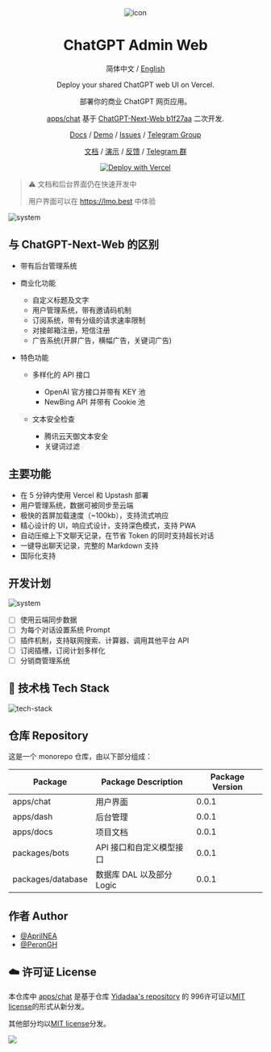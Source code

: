 <div align="center">
<img src="apps/docs/static/img/icon.svg" alt="icon"/>

<h1 align="center">ChatGPT Admin Web</h1>

简体中文 / [English](./README_EN.md)

Deploy your shared ChatGPT web UI on Vercel.

部署你的商业 ChatGPT 网页应用。

[apps/chat](./apps/chat/README.md)
基于 [ChatGPT-Next-Web b1f27aa](https://github.com/Yidadaa/ChatGPT-Next-Web/tree/b1f27aaf93c88c088db6bae5ac8163e2ffe991bd)
二次开发.

[Docs](https://docs.lmo.best/) / [Demo](https://lmo.best/) / [Issues](https://github.com/AprilNEA/ChatGPT-April-Web/issues) / [Telegram Group](https://t.me/ChatGPTAdminWeb)

[文档](https://docs.lmo.best/) / [演示](https://lmo.best/) / [反馈](https://github.com/AprilNEA/ChatGPT-April-Web/issues) / [Telegram 群](https://t.me/ChatGPTAdminWeb)

[![Deploy with Vercel](https://vercel.com/button)](https://docs.lmo.best/docs/quick-deploy)

</div>

> ⚠️ 文档和后台界面仍在快速开发中
> 
> 用户界面可以在 https://lmo.best 中体验

<img src="./docs/system.svg" alt="system"/>

## 与 ChatGPT-Next-Web 的区别

- 带有后台管理系统
- 商业化功能
    - 自定义标题及文字
    - 用户管理系统，带有邀请码机制
    - 订阅系统，带有分级的请求速率限制
    - 对接邮箱注册，短信注册
    - 广告系统(开屏广告，横幅广告，关键词广告)

- 特色功能
    - 多样化的 API 接口

        - OpenAI 官方接口并带有 KEY 池
        - NewBing API 并带有 Cookie 池

    - 文本安全检查

        - 腾讯云天御文本安全
        - 关键词过滤

## 主要功能

- 在 5 分钟内使用 Vercel 和 Upstash 部署
- 用户管理系统，数据可被同步至云端
- 极快的首屏加载速度（~100kb），支持流式响应
- 精心设计的 UI，响应式设计，支持深色模式，支持 PWA
- 自动压缩上下文聊天记录，在节省 Token 的同时支持超长对话
- 一键导出聊天记录，完整的 Markdown 支持
- 国际化支持

## 开发计划

<img src="./docs/roadmap.svg" alt="system"/>

- [ ] 使用云端同步数据
- [ ] 为每个对话设置系统 Prompt
- [ ] 插件机制，支持联网搜索、计算器、调用其他平台 API
- [ ] 订阅插槽，订阅计划多样化
- [ ] 分销商管理系统

## 🚀 技术栈 Tech Stack

<img src="./docs/tech-stack.svg" alt="tech-stack"/>

## 仓库 Repository

这是一个 monorepo 仓库，由以下部分组成：

| Package           | Package Description | Package Version |
|-------------------|---------------------|-----------------|
| apps/chat         | 用户界面                | 0.0.1           |
| apps/dash         | 后台管理                | 0.0.1           |
| apps/docs         | 项目文档                | 0.0.1           |
| packages/bots     | API 接口和自定义模型接口      | 0.0.1           |
| packages/database | 数据库 DAL 以及部分 Logic  | 0.0.1           |

## 作者 Author

- [@AprilNEA](https://github.com/AprilNEA)
- [@PeronGH](https://github.com/PeronGH)

## ☁️ 许可证 License

本仓库中 [apps/chat](./apps/chat) 是基于仓库 [Yidadaa's repository](https://github.com/Yidadaa/ChatGPT-Next-Web) 的
996许可证以[MIT license](./LICENSE)的形式从新分发。

其他部分均以[MIT license](./LICENSE)分发。

<img src="https://hits-app.vercel.app/hits?url=https%3A%2F%2Fgithub.com%2FAprilNEA%2FChatGPT-Admin-Web" />
